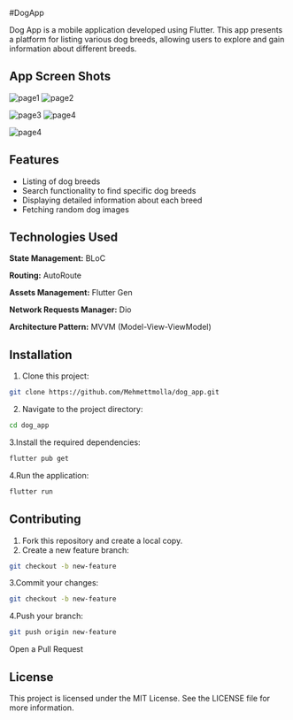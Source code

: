 
#DogApp

Dog App is a mobile application developed using Flutter. This app presents a platform for listing various dog breeds, allowing users to explore and gain information about different breeds.




## App Screen Shots

![page1](showcase/ss_1.jpeg) ![page2](showcase/ss_2.jpeg)

![page3](showcase/ss_3.jpeg) ![page4](showcase/ss_4.jpeg)

![page4](showcase/ss_5.jpeg)


  
## Features

- Listing of dog breeds
- Search functionality to find specific dog breeds
- Displaying detailed information about each breed
- Fetching random dog images

  
## Technologies Used

**State Management:** BLoC 

**Routing:** AutoRoute

**Assets Management:** Flutter Gen

**Network Requests Manager:** Dio

**Architecture Pattern:** MVVM (Model-View-ViewModel)

## Installation

1. Clone this project:

```bash
git clone https://github.com/Mehmettmolla/dog_app.git
```
2. Navigate to the project directory:
```bash
cd dog_app
```
3.Install the required dependencies:
```bash
flutter pub get
```
4.Run the application:
```bash
flutter run
```

## Contributing
1. Fork this repository and create a local copy.
2. Create a new feature branch:
```bash
git checkout -b new-feature
```
3.Commit your changes:
```bash
git checkout -b new-feature
```
4.Push your branch:
```bash
git push origin new-feature
```
Open a Pull Request

## License
This project is licensed under the MIT License. See the LICENSE file for more information.
